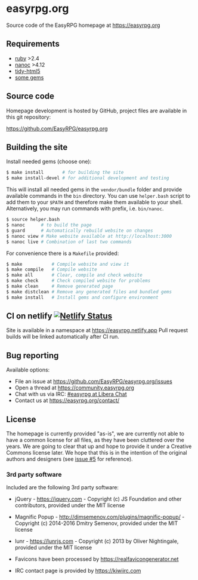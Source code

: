 # easyrpg.org

Source code of the EasyRPG homepage at https://easyrpg.org


## Requirements

 - [ruby] >2.4
 - [nanoc] >4.12
 - [tidy-html5]
 - [some gems]


## Source code

Homepage development is hosted by GitHub, project files are available in this
git repository:

https://github.com/EasyRPG/easyrpg.org


## Building the site

Install needed gems (choose one):

```bash
$ make install       # for building the site
$ make install-devel # for additional development and testing
```

This will install all needed gems in the `vendor/bundle` folder and provide
available commands in the `bin` directory. You can use `helper.bash` script
to add them to your `$PATH` and therefore make them available to your shell.
Alternatively, you may run commands with prefix, i.e. `bin/nanoc`.

```bash
$ source helper.bash
$ nanoc      # to build the page
$ guard      # Automatically rebuild website on changes
$ nanoc view # Make website available at http://localhost:3000
$ nanoc live # Combination of last two commands
```

For convenience there is a `Makefile` provided:

```bash
$ make           # Compile website and view it
$ make compile   # Compile website
$ make all       # Clear, compile and check website
$ make check     # Check compiled website for problems
$ make clean     # Remove generated page
$ make distclean # Remove any generated files and bundled gems
$ make install   # Install gems and configure environment
```

## CI on netlify [![Netlify Status][netlify-img]][netlify-deploy]

Site is available in a namespace at https://easyrpg.netlify.app
Pull request builds will be linked automatically after CI run.


## Bug reporting

Available options:

* File an issue at https://github.com/EasyRPG/easyrpg.org/issues
* Open a thread at https://community.easyrpg.org
* Chat with us via IRC: [#easyrpg at Libera Chat]
* Contact us at https://easyrpg.org/contact/


## License

The homepage is currently provided "as-is", we are currently not able to have
a common license for all files, as they have been cluttered over the years. We
are going to clear that up and hope to provide it under a Creative Commons
license later. We hope that this is in the intention of the original authors
and designers (see [issue #5] for reference).


### 3rd party software

Included are the following 3rd party software:

* jQuery - https://jquery.com - Copyright (c) JS Foundation and other contributors,
  provided under the MIT license

* Magnific Popup - http://dimsemenov.com/plugins/magnific-popup/ -
  Copyright (c) 2014-2016 Dmitry Semenov, provided under the MIT license

* lunr - https://lunrjs.com - Copyright (c) 2013 by Oliver Nightingale,
  provided under the MIT license

* Favicons have been processed by https://realfavicongenerator.net

* IRC contact page is provided by https://kiwiirc.com

[ruby]: https://www.ruby-lang.org
[nanoc]: https://nanoc.ws/
[tidy-html5]: http://www.html-tidy.org
[some gems]: Gemfile
[netlify-img]: https://api.netlify.com/api/v1/badges/697e9cfb-4ea6-4945-8ddd-9384735e0b0f/deploy-status
[netlify-deploy]: https://app.netlify.com/sites/easyrpg/deploys
[#easyrpg at Libera Chat]: https://kiwiirc.com/nextclient/#ircs://irc.libera.chat/#easyrpg?nick=rpgguest??
[issue #5]: https://github.com/EasyRPG/easyrpg.org/issues/5
